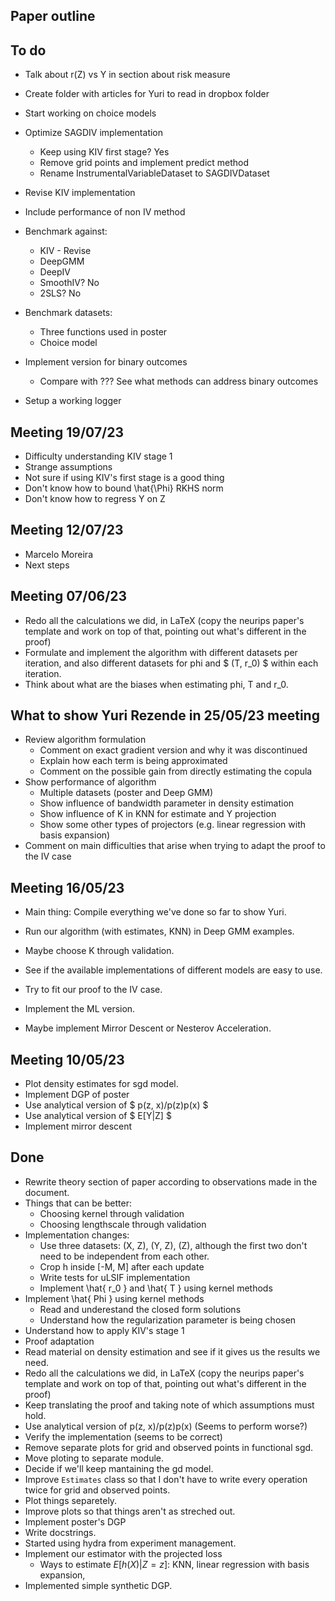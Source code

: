 ## Paper outline


## To do

* Talk about r(Z) vs Y in section about risk measure
* Create folder with articles for Yuri to read in dropbox folder
* Start working on choice models

* Optimize SAGDIV implementation
    * Keep using KIV first stage? Yes
    * Remove grid points and implement predict method
    * Rename InstrumentalVariableDataset to SAGDIVDataset
* Revise KIV implementation

* Include performance of non IV method

* Benchmark against:
    * KIV - Revise
    * DeepGMM
    * DeepIV
    * SmoothIV? No
    * 2SLS? No

* Benchmark datasets:
    * Three functions used in poster
    * Choice model

* Implement version for binary outcomes
    * Compare with ??? See what methods can address binary outcomes

* Setup a working logger


## Meeting 19/07/23

* Difficulty understanding KIV stage 1
* Strange assumptions
* Not sure if using KIV's first stage is a good thing
* Don't know how to bound \hat{\Phi} RKHS norm
* Don't know how to regress Y on Z


## Meeting 12/07/23

* Marcelo Moreira
* Next steps


## Meeting 07/06/23

* Redo all the calculations we did, in LaTeX (copy the neurips paper's
  template and work on top of that, pointing out what's different in the
  proof)
* Formulate and implement the algorithm with different datasets per
  iteration, and also different datasets for phi and $ (T, r_0) $ within
  each iteration.
* Think about what are the biases when estimating phi, T and r_0.

## What to show Yuri Rezende in 25/05/23 meeting

* Review algorithm formulation
    - Comment on exact gradient version and why it was discontinued
    - Explain how each term is being approximated
    - Comment on the possible gain from directly estimating the copula
* Show performance of algorithm
    - Multiple datasets (poster and Deep GMM)
    - Show influence of bandwidth parameter in density estimation
    - Show influence of K in KNN for estimate and Y projection
    - Show some other types of projectors (e.g. linear regression with
      basis expansion)
* Comment on main difficulties that arise when trying to adapt the proof
  to the IV case


## Meeting 16/05/23

* Main thing: Compile everything we've done so far to show Yuri.
* Run our algorithm (with estimates, KNN) in Deep GMM examples.
* Maybe choose K through validation.
* See if the available implementations of different models are easy to
  use.
* Try to fit our proof to the IV case.
* Implement the ML version.

* Maybe implement Mirror Descent or Nesterov Acceleration.


## Meeting 10/05/23

* Plot density estimates for sgd model.
* Implement DGP of poster
* Use analytical version of $ p(z, x)/p(z)p(x) $
* Use analytical version of $ E[Y|Z] $
* Implement mirror descent


## Done

* Rewrite theory section of paper according to observations made in the
  document.
* Things that can be better:
    - Choosing kernel through validation
    - Choosing lengthscale through validation
* Implementation changes:
    - Use three datasets: (X, Z), (Y, Z), (Z), although the first two
      don't need to be independent from each other.
    - Crop h inside [-M, M] after each update
    - Write tests for uLSIF implementation
    - Implement \hat{ r_0 } and \hat{ T } using kernel methods
* Implement \hat{ Phi } using kernel methods
    - Read and underestand the closed form solutions
    - Understand how the regularization parameter is being chosen
* Understand how to apply KIV's stage 1
* Proof adaptation
* Read material on density estimation and see if it gives us the results
  we need.
* Redo all the calculations we did, in LaTeX (copy the neurips paper's
  template and work on top of that, pointing out what's different in the
  proof)
* Keep translating the proof and taking note of which assumptions must
  hold.
* Use analytical version of p(z, x)/p(z)p(x) (Seems to perform worse?)
* Verify the implementation (seems to be correct)
* Remove separate plots for grid and observed points in functional sgd.
* Move ploting to separate module.
* Decide if we'll keep mantaining the gd model.
* Improve `Estimates` class so that I don't have to write every
  operation twice for grid and observed points.
* Plot things separetely.
* Improve plots so that things aren't as streched out.
* Implement poster's DGP
* Write docstrings.
* Started using hydra from experiment management.
* Implement our estimator with the projected loss
    - Ways to estimate $E [h(X)|Z = z]$: KNN, linear regression with
      basis expansion,
* Implemented simple synthetic DGP.
